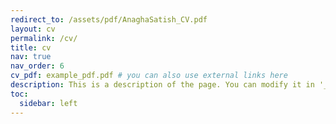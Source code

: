 ```yaml
---
redirect_to: /assets/pdf/AnaghaSatish_CV.pdf
layout: cv
permalink: /cv/
title: cv
nav: true
nav_order: 6
cv_pdf: example_pdf.pdf # you can also use external links here
description: This is a description of the page. You can modify it in '_pages/cv.md'. You can also change or remove the top pdf download button.
toc:
  sidebar: left
---
```

